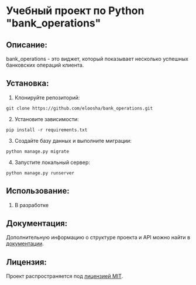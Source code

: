 # Учебный проект по Python "bank_operations"

## Описание:

bank_operations - это виджет, который показывает несколько успешных банковских операций клиента.

## Установка:

1. Клонируйте репозиторий:
```
git clone https://github.com/eloosha/bank_operations.git
```

2. Установите зависимости:
```
pip install -r requirements.txt
```

3. Создайте базу данных и выполните миграции:
```
python manage.py migrate
```

4. Запустите локальный сервер:
```
python manage.py runserver
```
## Использование:

1. В разработке

## Документация:

Дополнительную информацию о структуре проекта и API можно найти в [документации](docs/README.md).

## Лицензия:

Проект распространяется под [лицензией MIT](LICENSE).
